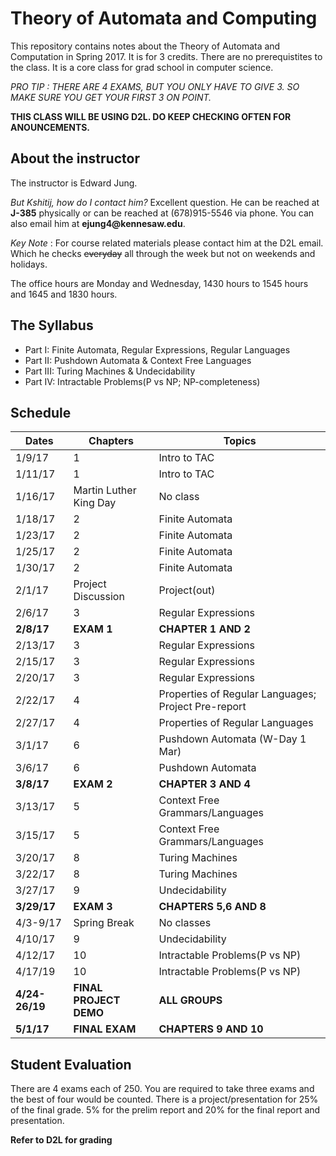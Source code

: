 
# Theory of Automata and Computing #
This repository contains notes about the Theory of Automata and Computation in Spring 2017. It is for 3 credits. There are no prerequistites to the class. It is a core class for grad school in computer science. 

_PRO TIP : THERE ARE 4 EXAMS, BUT YOU ONLY HAVE TO GIVE 3. SO MAKE SURE YOU GET YOUR FIRST 3 ON POINT._

__THIS CLASS WILL BE USING D2L. DO KEEP CHECKING OFTEN FOR ANOUNCEMENTS.__

## About the instructor ##
The instructor is Edward Jung.

_But Kshitij, how do I contact him?_
Excellent question. He can be reached at __J-385__ physically or can be reached at (678)915-5546 via phone.
You can also email him at __ejung4@kennesaw.edu__. 

_Key Note_ : For course related materials please contact him at the D2L email. Which he checks ~~everyday~~ all through the week but not on weekends and holidays.

The office hours are Monday and Wednesday, 1430 hours to 1545 hours and 1645 and 1830 hours.

## The Syllabus ##
* Part I: Finite Automata, Regular Expressions, Regular Languages
* Part II: Pushdown Automata & Context Free Languages
* Part III: Turing Machines & Undecidability
* Part IV: Intractable Problems(P vs NP; NP-completeness)

## Schedule ##
Dates   | Chapters  | Topics  |
------- | -------------- | ------- | 
1/9/17  | 1              | Intro to TAC|
1/11/17 | 1              | Intro to TAC|
1/16/17 | Martin Luther King Day | No class |
1/18/17 | 2 | Finite Automata |
1/23/17 | 2 | Finite Automata |
1/25/17 | 2 | Finite Automata |
1/30/17 | 2 | Finite Automata |
2/1/17  | Project Discussion | Project(out) |
2/6/17  | 3 | Regular Expressions |
__2/8/17__  | __EXAM 1__ | __CHAPTER 1 AND 2__ |
2/13/17 | 3 | Regular Expressions |
2/15/17 | 3 | Regular Expressions |
2/20/17 | 3 | Regular Expressions |
2/22/17 | 4 | Properties of Regular Languages; Project Pre-report |
2/27/17 | 4 | Properties of Regular Languages |
3/1/17  | 6 | Pushdown Automata (W-Day 1 Mar) |
3/6/17  | 6 | Pushdown Automata |
__3/8/17__  | __EXAM 2__ | __CHAPTER 3 AND 4__ |
3/13/17 | 5 | Context Free Grammars/Languages |
3/15/17 | 5 | Context Free Grammars/Languages |
3/20/17 | 8 | Turing Machines |
3/22/17 | 8 | Turing Machines |
3/27/17 | 9 | Undecidability |
__3/29/17__ | __EXAM 3__ | __CHAPTERS 5,6 AND 8__ |
4/3-9/17| Spring Break | No classes |
4/10/17 | 9 | Undecidability |
4/12/17 | 10 | Intractable Problems(P vs NP) |
4/17/19 | 10 | Intractable Problems(P vs NP) |
__4/24-26/19__ | __FINAL PROJECT DEMO__ | __ALL GROUPS__ | 
__5/1/17__ | __FINAL EXAM__ | __CHAPTERS 9 AND 10__ |

## Student Evaluation ##
 There are 4 exams each of 250. You are required to take three exams and the best of four would be counted.
 There is a project/presentation for 25% of the final grade. 5% for the prelim report and 20% for the final report and presentation.
 
__Refer to D2L for grading__
